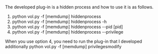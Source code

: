 The developed plug-in is a hidden process and how to use it is as follows.

1) python vol.py -f [memdump] hiddenprocess
2) python vol.py -f [memdump] hiddenprocess -h
3) python vol.py -f [memdump] hiddenprocess --pid [pid]
4) python vol.py -f [memdump] hiddenprocess --privilege

When you use option 4, you need to run the plug-in that I developed additionally
python vol.py -f [memdump] privilegesmodify
